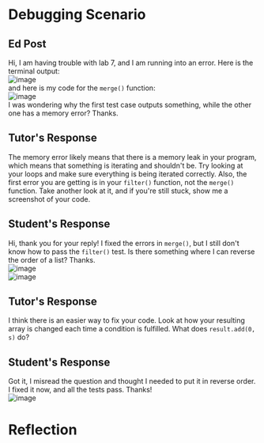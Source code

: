 # Debugging Scenario
## Ed Post
Hi, I am having trouble with lab 7, and I am running into an error. Here is the terminal output:  
![image](https://github.com/csmo1112/cse15l-lab-reports/assets/147008706/9339979b-4eb6-473c-b57c-d6d63d7ff8f0)  
and here is my code for the `merge()` function:  
![image](https://github.com/csmo1112/cse15l-lab-reports/assets/147008706/6866eb58-8601-4f5d-ad70-ed27853023f5)  
I was wondering why the first test case outputs something, while the other one has a memory error? Thanks.  

## Tutor's Response  
The memory error likely means that there is a memory leak in your program, which means that something is iterating and shouldn't be. Try looking at your loops and make sure everything is being iterated correctly. Also, the first error you are getting is in your `filter()` function, not the  `merge()` function. Take another look at it, and if you're still stuck, show me a screenshot of your code.  

## Student's Response  
Hi, thank you for your reply! I fixed the errors in `merge()`, but I still don't know how to pass the `filter()` test. Is there something where I can reverse the order of a list? Thanks.  
![image](https://github.com/csmo1112/cse15l-lab-reports/assets/147008706/beb760b6-46c6-4cf4-b040-4fdab00df4ca)  
![image](https://github.com/csmo1112/cse15l-lab-reports/assets/147008706/35559e5e-f07e-492e-b3c7-08b4e04e0300)  

## Tutor's Response  
I think there is an easier way to fix your code. Look at how your resulting array is changed each time a condition is fulfilled. What does `result.add(0, s)` do?  

## Student's Response  
Got it, I misread the question and thought I needed to put it in reverse order. I fixed it now, and all the tests pass. Thanks!  
![image](https://github.com/csmo1112/cse15l-lab-reports/assets/147008706/7dbfe65d-aaff-4504-a844-5e8b4cf85be8)    

# Reflection  
